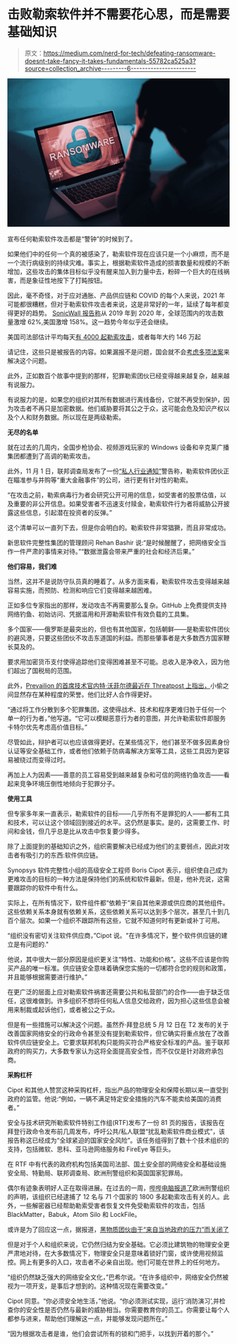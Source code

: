 # 击败勒索软件并不需要花心思，而是需要基础知识

> 原文：<https://medium.com/nerd-for-tech/defeating-ransomware-doesnt-take-fancy-it-takes-fundamentals-55782ca525a3?source=collection_archive---------6----------------------->

![](img/f70f85ee99adf27197a9528a1905fc3c.png)

宣布任何勒索软件攻击都是“警钟”的时候到了。

如果他们中的任何一个真的被感染了，勒索软件现在应该只是一个小麻烦，而不是一个流行病级别的持续灾难。事实上，根据勒索软件造成的损害数量和规模的不断增加，这些攻击的集体目标似乎没有醒来加入到力量中去，粉碎一个巨大的在线祸害，而是象征性地按下了打盹按钮。

因此，毫不奇怪，对于应对通胀、产品供应链和 COVID 的每个人来说，2021 年可能都很糟糕，但对于勒索软件攻击者来说，这是非常好的一年，延续了每年都变得更好的趋势。 [SonicWall 报告称](https://blog.sonicwall.com/en-us/2021/03/sonicwall-exposes-soaring-threats-historic-power-shifts-in-new-report/)从 2019 年到 2020 年，全球范围内的攻击数量激增 62%,美国激增 158%。这一趋势今年似乎还会继续。

美国司法部估计平均每天[有 4000 起勒索攻击](https://www.justice.gov/criminal-ccips/file/872771/download)，或者每年大约 146 万起

请记住，这些只是被报告的内容。如果漏报不是问题，国会就不会[考虑多项法案](https://www.lawfareblog.com/pros-and-cons-mandating-reporting-ransomware-victims)来解决这个问题。

此外，正如数百个故事中提到的那样，犯罪勒索团伙已经变得越来越复杂，越来越有说服力。

有说服力的是，如果您的组织对其所有数据进行离线备份，它就不再受到保护，因为攻击者不再只是加密数据。他们威胁要将其公之于众，这可能会危及知识产权以及个人和财务数据。所以现在是两级勒索。

**无尽的名单**

就在过去的几周内，全国步枪协会、视频游戏玩家的 Windows 设备和辛克莱广播集团都遭到了高调的勒索攻击。

此外，11 月 1 日，联邦调查局发布了一份[“私人行业通知”](https://www.ic3.gov/Media/News/2021/211101.pdf)警告称，勒索软件团伙正在瞄准参与并购等“重大金融事件”的公司，进行更有针对性的勒索。

“在攻击之前，勒索病毒行为者会研究公开可用的信息，如受害者的股票估值，以及重要的非公开信息。如果受害者不迅速支付赎金，勒索软件行为者将威胁公开披露这些信息，引起潜在投资者的反弹。”

这个清单可以一直列下去，但是你会明白的。勒索软件非常猖獗，而且非常成功。

新思软件完整性集团的管理顾问 Rehan Bashir 说:“是时候醒醒了，把网络安全当作一件严肃的事情来对待。”“数据泄露会带来严重的社会和经济后果。”

**他们容易，我们难**

当然，这并不是说防守队员真的睡着了。从多方面来看，勒索软件攻击变得越来越容易实施，而预防、检测和响应它们变得越来越困难。

正如多位专家指出的那样，发动攻击不再需要那么复杂。GitHub 上免费提供支持网络钓鱼、初始访问、凭据滥用和开源勒索软件有效负载的工具集。

多个国家——俄罗斯是最突出的，但也有其他国家，包括朝鲜——是勒索软件团伙的避风港，只要这些团伙不攻击东道国的利益。而那些肇事者是大多数西方国家鞭长莫及的。

要求用加密货币支付使得追踪他们变得困难甚至不可能。总收入是净收入，因为他们超出了国税局的范围。

此外，[Prevailion 的首席技术官内特·沃菲尔德最近在 Threatpost 上指出，](https://threatpost.com/cybersecurity-failing-ransomware/175637/)小偷之间显然存在某种程度的荣誉。他们比好人合作得更好。

“通过将工作分散到多个犯罪集团，这使得战术、技术和程序更难归咎于任何一个单一的行为者，”他写道。“它可以模糊恶意行为者的意图，并允许勒索软件即服务卡特尔优先考虑高价值目标。”

尽管如此，辩护者可以也应该做得更好。在某些情况下，他们甚至不做多因素身份认证等安全基础工作，或者他们依赖于防病毒解决方案等工具，这些工具因为更容易被绕过而变得过时。

再加上人为因素——善意的员工容易受到越来越复杂和可信的网络钓鱼攻击——看起来竞争环境压倒性地倾向于犯罪分子。

**使用工具**

但专家多年来一直表示，勒索软件的目标——几乎所有不是罪犯的人——都有工具和技术，可以让这个领域回到接近的水平。这仍然是事实。是的，这需要工作、时间和金钱，但几乎总是比从攻击中恢复要少得多。

除了上面提到的基础知识之外，组织需要解决已经成为他们的主要弱点，因此对攻击者有吸引力的东西:软件供应链。

Synopsys 软件完整性小组的高级安全工程师 Boris Cipot 表示，组织使自己成为更难攻击的目标的一种方法是保持他们的系统和软件最新。但是，他补充说，这需要跟踪你的软件中有什么。

实际上，在所有情况下，软件组件都“依赖于”来自其他来源或供应商的其他组件。这些依赖关系本身就有依赖关系，这些依赖关系可以达到多个层次，甚至几十到几百个层次。如果一个组织不跟踪所有这些，它就不知道何时有更新或补丁可用。

“组织没有密切关注软件供应商，”Cipot 说。"在许多情况下，整个软件供应链的建立是有问题的."

他说，其中很大一部分原因是组织更关注“特性、功能和价格”。这些不应该是你购买产品的唯一标准。供应链安全意味着确保您实施的一切都符合您的规则和政策，并且能够根据需要进行维护。”

在更广泛的层面上应对勒索软件祸害还需要公共和私营部门的合作——由于缺乏信任，这很难做到。许多组织不想将任何私人信息交给政府，因为担心这些信息会被用来制裁或起诉他们，或者被公之于众。

但是有一些措施可以解决这个问题。虽然乔·拜登总统 5 月 12 日在 T2 发布的关于改善国家网络安全的行政命令甚至没有提到勒索软件，但它确实将重点放在了改善软件供应链安全上。它要求联邦机构只能购买符合严格安全标准的产品。鉴于联邦政府的购买力，大多数专家认为这将全面提高安全性，而不仅仅是针对政府承包商。

**采购杠杆**

Cipot 和其他人赞赏这种采购杠杆，指出产品的物理安全和保障长期以来一直受到政府的监管。他说:“例如，一辆不满足特定安全措施的汽车不能卖给美国的消费者。”

安全与技术研究所勒索软件特别工作组(RTF)发布了一份 81 页的报告，该报告在拜登行政命令发布前几周发布，呼吁公共/私人联盟“扰乱勒索软件商业模式”，该报告称这已经成为“全球紧迫的国家安全风险”。该任务组得到了数十个技术组织的支持，包括微软、思科、亚马逊网络服务和 FireEye 等巨头。

在 RTF 中有代表的政府机构包括美国司法部、国土安全部的网络安全和基础设施安全局、特勤局、联邦调查局、欧洲刑警组织和英国国家犯罪局。

偶尔有迹象表明好人正在取得进展。在过去的一周，[哔哔电脑报道了](https://www.bleepingcomputer.com/news/security/the-week-in-ransomware-october-29th-2021-making-arrests/)欧洲刑警组织的声明，该组织已经逮捕了 12 名与 71 个国家的 1800 多起勒索攻击有关的人。此外，一些解密器已经帮助勒索受害者恢复文件免受勒索软件的攻击，包括 BlackMatter，Babuk，Atom Silo 和 LockFile。

或许是为了回应这一点，据报道，[黑物质团伙由于“来自当地政府的压力”而关闭了](https://thehackernews.com/2021/11/blackmatter-ransomware-reportedly.html)

但是对于个人和组织来说，它仍然归结为安全基础。它必须比建筑物的物理安全更严肃地对待，在大多数情况下，物理安全只是意味着锁好门窗，或许使用视频监控。网上有更多的入口，攻击者不必亲自出现。他们可能在世界上的任何地方。

“组织仍然缺乏强大的网络安全文化，”巴希尔说。“在许多组织中，网络安全仍然被视为一项开支，是事后才想到的。这种情况现在需要改变。”

Cipot 同意。“你必须安全地生活，”他说。“你必须测试实现，运行‘消防演习’,并检查你的安全性是否仍然与最新的威胁相当。你需要教育你的员工。你需要让每个人都参与进来，帮助他们理解这一点，并能够发现问题所在。”

“因为根据攻击者是谁，他们会尝试所有的锁和门把手，以找到开着的那个。”